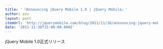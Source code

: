 ```yaml
---
title: '『Announcing jQuery Mobile 1.0 | jQuery Mobile』'
author: azu
layout: post
itemUrl: 'http://jquerymobile.com/blog/2011/11/16/announcing-jquery-mobile-1-0/'
date: '2011-11-30T15:00:00.000Z'
---
```

jQuery Mobile 1.0正式リリース
